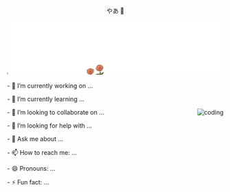 <p align="center">
   やあ 👋
</p>
<p align="center">
   <img src="https://github.com/Manjunathravindra/afca/blob/main/ezgif.com-gif-maker.gif" alt="gif" title="gif-again">
</p>
<p>
   - 🔭 I’m currently working on ...
</p>
<p>
   - 🌱 I’m currently learning ...
</p>
<P>
   - 👯 I’m looking to collaborate on ...
   <img src="https://i.pinimg.com/236x/2e/84/40/2e8440a1969bef3dacf468a3d2e3d61e.jpg" alt="coding" align="right" />
</p>
<p>
   - 🤔 I’m looking for help with ...
</p>
<p>
   - 💬 Ask me about ...
</p>
<p>
   - 📫 How to reach me: ...
</p>
<p>
   - 😄 Pronouns: ...
</p>
<p>
   - ⚡ Fun fact: ...
</p>

